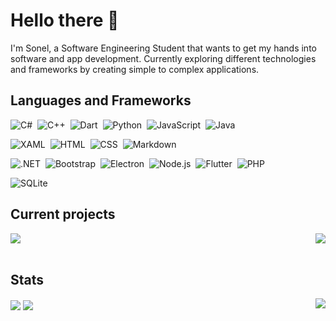 # Hello there 👋

I'm Sonel, a Software Engineering Student that wants to get my hands into software and app development. Currently exploring different technologies and frameworks by creating simple to complex applications. 


## Languages and Frameworks
![C#](https://img.shields.io/badge/-CSharp-black?style=flat&logo=csharp&logoColor=239120)&nbsp;
![C++](https://img.shields.io/badge/-C++-black?style=flat&logo=C%2B%2B&logoColor=00599C)&nbsp;
![Dart](https://img.shields.io/badge/-Dart-black?style=flat&logo=dart&logoColor=0175C2)&nbsp;
![Python](https://img.shields.io/badge/-Python-black?style=flat&logo=python)&nbsp;
![JavaScript](https://img.shields.io/badge/-JavaScript-black?style=flat&logo=javascript)&nbsp;
![Java](https://img.shields.io/badge/-Java-black?style=flat&logo=Java&logoColor=FFA518)&nbsp;

![XAML](https://img.shields.io/badge/-XAML-black?style=flat&logo=XAML&logoColor=0C54C2)&nbsp;
![HTML](https://img.shields.io/badge/-HTML-black?style=flat&logo=HTML5)&nbsp;
![CSS](https://img.shields.io/badge/-CSS-black?style=flat&logo=CSS3&logoColor=1572B6)&nbsp;
![Markdown](https://img.shields.io/badge/-Markdown-black?style=flat&logo=markdown)&nbsp;

![.NET](https://img.shields.io/badge/-.NET-black?style=flat&logo=dotnet&logoColor=512BD4)&nbsp;
![Bootstrap](https://img.shields.io/badge/-Bootstrap-black?style=flat&logo=bootstrap&logoColor=563D7C)&nbsp;
![Electron](https://img.shields.io/badge/-Electron-black?style=flat&logo=electron&logoColor=#47848F)&nbsp;
![Node.js](https://img.shields.io/badge/-Node.js-black?style=flat&logo=node.js)&nbsp;
![Flutter](https://img.shields.io/badge/-Flutter-black?style=flat&logo=flutter&logoColor=02569B)&nbsp;
![PHP](https://img.shields.io/badge/-PHP-black?style=flat&logo=PHP&logoColor=777BB4)&nbsp;

![SQLite](https://img.shields.io/badge/-SQLite-black?style=flat&logo=sqlite&logoColor=FFA518)&nbsp;

## Current projects
<a href="https://github.com/soneliem/waiua">
  <img align="center" src="https://github-readme-stats.vercel.app/api/pin/?username=soneliem&repo=waiua&theme=dark" />
</a>
<a href="https://github.com/soneliem/Useful-ValorantAPI-Info" style="float:right;">
  <img align="center" src="https://github-readme-stats.vercel.app/api/pin/?username=soneliem&repo=Useful-ValorantAPI-Info&theme=dark" />
</a><br><br>


## Stats
<a align="center">
  <img align="center" src="https://github-readme-stats.vercel.app/api?username=Soneliem&count_private=true&theme=dark&show_icons=true&include_all_commits=true" />
</a>
<a style="float:right;">
  <img align="center" src="https://github-readme-stats.vercel.app/api/top-langs/?username=Soneliem&layout=compact&theme=dark" />
</a>
<a>
  <img align="center" src="https://github-readme-stats.vercel.app/api/wakatime?username=Soneliem&theme=dark&layout=compact" />
</a>

